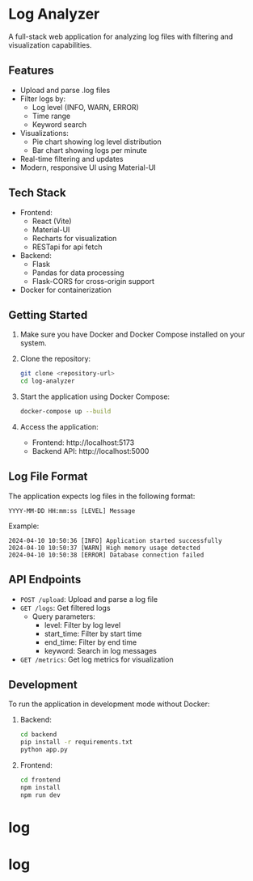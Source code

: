 # Log Analyzer

A full-stack web application for analyzing log files with filtering and visualization capabilities.

## Features

- Upload and parse .log files
- Filter logs by:
  - Log level (INFO, WARN, ERROR)
  - Time range
  - Keyword search
- Visualizations:
  - Pie chart showing log level distribution
  - Bar chart showing logs per minute
- Real-time filtering and updates
- Modern, responsive UI using Material-UI

## Tech Stack

- Frontend:
  - React (Vite)
  - Material-UI
  - Recharts for visualization
  - RESTapi for api fetch
- Backend:
  - Flask
  - Pandas for data processing
  - Flask-CORS for cross-origin support
- Docker for containerization

## Getting Started

1. Make sure you have Docker and Docker Compose installed on your system.

2. Clone the repository:
   ```bash
   git clone <repository-url>
   cd log-analyzer
   ```

3. Start the application using Docker Compose:
   ```bash
   docker-compose up --build
   ```

4. Access the application:
   - Frontend: http://localhost:5173
   - Backend API: http://localhost:5000

## Log File Format

The application expects log files in the following format:
```
YYYY-MM-DD HH:mm:ss [LEVEL] Message
```

Example:
```
2024-04-10 10:50:36 [INFO] Application started successfully
2024-04-10 10:50:37 [WARN] High memory usage detected
2024-04-10 10:50:38 [ERROR] Database connection failed
```

## API Endpoints

- `POST /upload`: Upload and parse a log file
- `GET /logs`: Get filtered logs
  - Query parameters:
    - level: Filter by log level
    - start_time: Filter by start time
    - end_time: Filter by end time
    - keyword: Search in log messages
- `GET /metrics`: Get log metrics for visualization

## Development

To run the application in development mode without Docker:

1. Backend:
   ```bash
   cd backend
   pip install -r requirements.txt
   python app.py
   ```

2. Frontend:
   ```bash
   cd frontend
   npm install
   npm run dev
   ```
# log
# log
